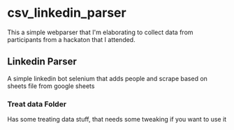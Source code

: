 # csv_linkedin_parser
This a simple webparser that I'm elaborating to collect data from participants from a hackaton that I attended.

## Linkedin Parser

A simple linkedin bot selenium that adds people and scrape based on sheets file from google sheets


### Treat data Folder

Has some treating data stuff, that needs some tweaking if you want to use it
